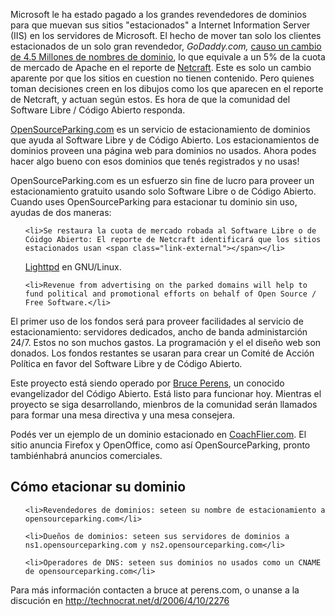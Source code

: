 <html><body><p>Microsoft le ha estado pagado a los grandes revendedores de dominios para que muevan sus sitios "estacionados" a Internet Information Server (IIS) en los servidores de Microsoft. El hecho de mover tan solo los clientes estacionados de un solo gran revendedor, <em>GoDaddy.com,</em> <span class="link-external"><a href="http://biz.yahoo.com/prnews/060321/sftu089.html">causo un cambio de 4.5 Millones de nombres de dominio</a></span>, lo que equivale a un 5% de la cuota de mercado de Apache en el reporte de <span class="link-external"><a href="http://news.netcraft.com/archives/2006/04/06/april_2006_web_server_survey.html">Netcraft</a></span>. Este es solo un cambio aparente por que los sitios en cuestion no tienen contenido. Pero quienes toman decisiones creen en los dibujos como los que aparecen en el reporte de Netcraft, y actuan según estos. Es hora de que la comunidad del Software Libre / Código Abierto responda.



<span class="link-external"><a target="_self" href="http://opensourceparking.com/">OpenSourceParking.com</a></span> es un servicio de estacionamiento de dominios que ayuda al Software Libre y de Código Abierto. Los estacionamientos de dominios proveen una página web para dominios no usados. Ahora podes hacer algo bueno con esos dominios que tenés registrados y no usas!



<!--more--><a name="more"></a>



<a name="more"></a><a name="more"></a>OpenSourceParking.com es un esfuerzo sin fine de lucro para proveer un estacionamiento gratuito usando solo Software Libre o de Código Abierto. Cuando uses OpenSourceParking para estacionar tu dominio sin uso, ayudas de dos maneras:

</p><ul><a name="more"></a>

	<li>Se restaura la cuota de mercado robada al Software Libre o de Cóidgo Abierto: El reporte de Netcraft identificará que los sitios estacionados usan <span class="link-external"></span></li>

<a href="http://www.lighttpd.net/">Lighttpd</a> en        GNU/Linux.

	<li>Revenue from advertising on the parked domains will help to fund political and promotional efforts on behalf of Open Source / Free Software.</li>

</ul>

El primer uso de los fondos será para proveer facilidades al servicio de estacionamiento: servidores dedicados, ancho de banda administarción 24/7. Estos no son muchos gastos. La programación y el el diseño web son donados. Los fondos restantes se usaran para crear un Comité de Acción Política en favor del Software Libre y de Código Abierto<em>.</em>



Este proyecto está siendo operado por <span class="link-external"><a href="http://perens.com/">Bruce Perens</a></span>, un conocido evangelizador del Código Abierto. Está listo para funcionar hoy. Mientras el proyecto se siga desarrollando, mienbros de la comunidad serán llamados para formar una mesa directiva y una mesa consejera.



Podés ver un ejemplo de un dominio estacionado en <span class="link-external"><a href="http://coachflier.com/">CoachFlier.com</a></span>. El sitio anuncia Firefox y OpenOffice, como así OpenSourceParking, pronto tambiénhabrá anuncios comerciales.

<h2>Cómo etacionar su dominio</h2>

<ul>

	<li>Revendedores de dominios: seteen su nombre de estacionamiento a opensourceparking.com</li>

	<li>Dueños de dominios: seteen sus servidores de dominios a ns1.opensourceparking.com y ns2.opensourceparking.com</li>

	<li>Operadores de DNS: seteen sus dominios no usados como un CNAME de opensourceparking.com</li>

</ul>

Para más información contacten a bruce at perens.com, o unanse a la discución en <span class="link-external"><a href="http://technocrat.net/d/2006/4/10/2276">http://technocrat.net/d/2006/4/10/2276</a></span></body></html>